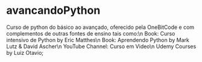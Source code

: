 # avancandoPython

Curso de python do básico ao avançado, oferecido pela OneBitCode e com complementos de outras fontes de ensino tais como:\n
Book: Curso intensivo de Python by Eric Matthes\n
Book: Aprendendo Python by Mark Lutz & David Ascher\n
YouTube Channel: Curso em Video\n
Udemy Courses by Luiz Otavio; 
